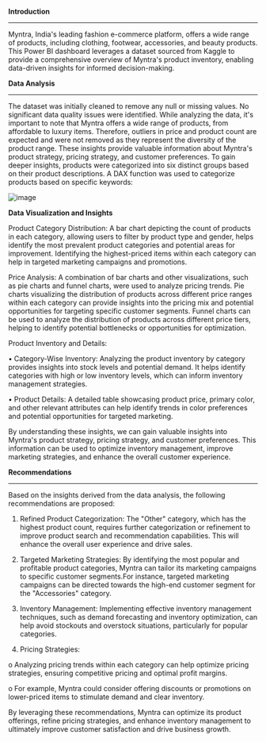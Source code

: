 ****Introduction****
** **
Myntra, India's leading fashion e-commerce platform, offers a wide range of products, including clothing, footwear, accessories, and beauty products. This Power BI dashboard leverages a dataset sourced from Kaggle to provide a comprehensive overview of Myntra's product inventory, enabling data-driven insights for informed decision-making.


**Data Analysis**
** **
The dataset was initially cleaned to remove any null or missing values. No significant data quality issues were identified. While analyzing the data, it's important to note that Myntra offers a wide range of products, from affordable to luxury items. Therefore, outliers in price and product count are expected and were not removed as they represent the diversity of the product range. These insights provide valuable information about Myntra's product strategy, pricing strategy, and customer preferences.
To gain deeper insights, products were categorized into six distinct groups based on their product descriptions. A DAX function was used to categorize products based on specific keywords:

![image](https://github.com/user-attachments/assets/11821ab9-7694-4fc0-ab7e-f95f7322771d)
 
**Data Visualization and Insights**

Product Category Distribution: A bar chart depicting the count of products in each category, allowing users to filter by product type and gender, helps identify the most prevalent product categories and potential areas for improvement. Identifying the highest-priced items within each category can help in targeted marketing campaigns and promotions.

Price Analysis: A combination of bar charts and other visualizations, such as pie charts and funnel charts, were used to analyze pricing trends. Pie charts visualizing the distribution of products across different price ranges within each category can provide insights into the pricing mix and potential opportunities for targeting specific customer segments. Funnel charts can be used to analyze the distribution of products across different price tiers, helping to identify potential bottlenecks or opportunities for optimization.

Product Inventory and Details:

•	Category-Wise Inventory: Analyzing the product inventory by category provides insights into stock levels and potential demand. It helps identify categories with high or low inventory levels, which can inform inventory management strategies.

•	Product Details: A detailed table showcasing product price, primary color, and other relevant attributes can help identify trends in color preferences and potential opportunities for targeted marketing.

By understanding these insights, we can gain valuable insights into Myntra's product strategy, pricing strategy, and customer preferences. This information can be used to optimize inventory management, improve marketing strategies, and enhance the overall customer experience.

**Recommendations**
** **
Based on the insights derived from the data analysis, the following recommendations are proposed:

1.	Refined Product Categorization: The "Other" category, which has the highest product count, requires further categorization or refinement to improve product search and recommendation capabilities. This will enhance the overall user experience and drive sales.
   
2.	Targeted Marketing Strategies: By identifying the most popular and profitable product categories, Myntra can tailor its marketing campaigns to specific customer segments.For instance, targeted marketing campaigns can be directed towards the high-end customer segment for the "Accessories" category.
	
3.	Inventory Management: Implementing effective inventory management techniques, such as demand forecasting and inventory optimization, can help avoid stockouts and overstock situations, particularly for popular categories.
  
4.	Pricing Strategies:

o	Analyzing pricing trends within each category can help optimize pricing strategies, ensuring competitive pricing and optimal profit margins.

o	For example, Myntra could consider offering discounts or promotions on lower-priced items to stimulate demand and clear inventory.

By leveraging these recommendations, Myntra can optimize its product offerings, refine pricing strategies, and enhance inventory management to ultimately improve customer satisfaction and drive business growth.

